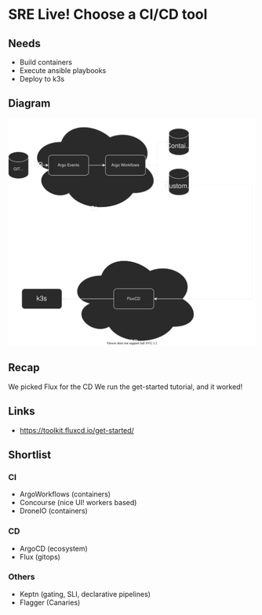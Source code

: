 # SRE Live! Choose a CI/CD tool

## Needs
* Build containers
* Execute ansible playbooks
* Deploy to k3s

## Diagram

![CICD Diagram](21-04-10-cicd.svg)

## Recap

We picked Flux for the CD
We run the get-started tutorial, and it worked!

## Links
* https://toolkit.fluxcd.io/get-started/

## Shortlist
### CI
* ArgoWorkflows (containers)
* Concourse (nice UI! workers based)
* DroneIO (containers)
### CD
* ArgoCD (ecosystem)
* Flux (gitops)
### Others
* Keptn (gating, SLI, declarative pipelines)
* Flagger (Canaries)


